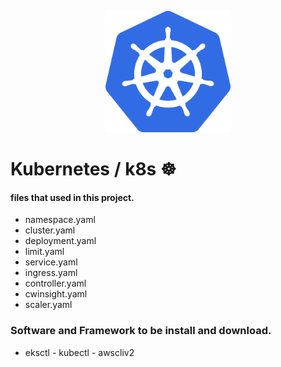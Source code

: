 <p align="center">
  <img src="https://github.com/kubernetes/kubernetes/raw/master/logo/logo.png" width="200">
</p>

# Kubernetes / k8s ☸
#### files that used in this project.
- namespace.yaml
- cluster.yaml
- deployment.yaml
- limit.yaml
- service.yaml
- ingress.yaml
- controller.yaml
- cwinsight.yaml
- scaler.yaml
### Software and Framework to be install and download.
- eksctl  - kubectl - awscliv2
